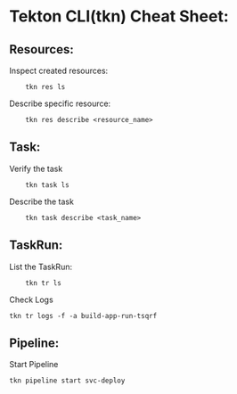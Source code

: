# Tekton CLI(tkn) Cheat Sheet: 

## Resources:
Inspect created resources:
```shell script
    tkn res ls
```
Describe specific resource:
```shell script
    tkn res describe <resource_name>
```
## Task:
Verify the task
```shell script
    tkn task ls
```
Describe the task
```shell script
    tkn task describe <task_name>
```
## TaskRun:
List the TaskRun:
```shell script
    tkn tr ls
```

Check Logs
```shell script
tkn tr logs -f -a build-app-run-tsqrf
```
    
## Pipeline:
Start Pipeline
```shell script
tkn pipeline start svc-deploy
```
